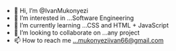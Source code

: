 - 👋 Hi, I’m @IvanMukonyezi
- 👀 I’m interested in ...Software Engineering 
- 🌱 I’m currently learning ...CSS and HTML + JavaScript 
- 💞️ I’m looking to collaborate on ...any project
- 📫 How to reach me ...mukonyeziivan66@gmail.com

<!---
IvanMukonyezi/IvanMukonyezi is a ✨ special ✨ repository because its `README.md` (this file) appears on your GitHub profile.
You can click the Preview link to take a look at your changes.
--->
